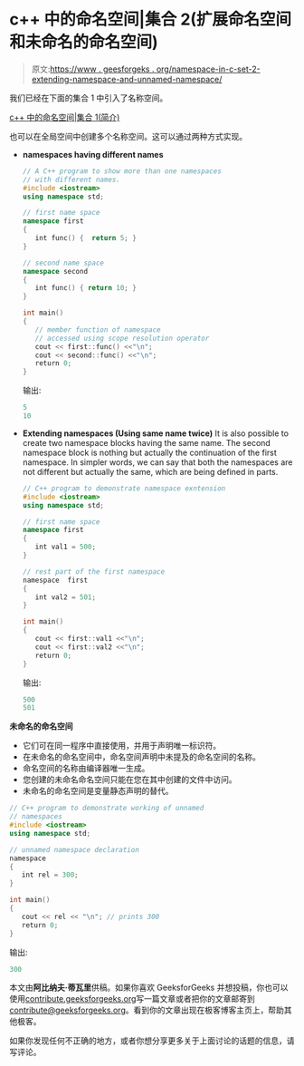 # c++ 中的命名空间|集合 2(扩展命名空间和未命名的命名空间)

> 原文:[https://www . geesforgeks . org/namespace-in-c-set-2-extending-namespace-and-unnamed-namespace/](https://www.geeksforgeeks.org/namespace-in-c-set-2-extending-namespace-and-unnamed-namespace/)

我们已经在下面的集合 1 中引入了名称空间。

[c++ 中的命名空间|集合 1(简介)](https://www.geeksforgeeks.org/namespace-in-c/)

也可以在全局空间中创建多个名称空间。这可以通过两种方式实现。

*   **namespaces having different names**

    ```cpp
    // A C++ program to show more than one namespaces 
    // with different names.
    #include <iostream>
    using namespace std;

    // first name space
    namespace first
    {
       int func() {  return 5; }
    }

    // second name space
    namespace second
    {
       int func() { return 10; }
    }

    int main()
    {
       // member function of namespace
       // accessed using scope resolution operator
       cout << first::func() <<"\n";        
       cout << second::func() <<"\n"; 
       return 0;
    }
    ```

    输出:

    ```cpp
    5
    10

    ```

*   **Extending namespaces (Using same name twice)**
    It is also possible to create two namespace blocks having the same name. The second namespace block is nothing but actually the continuation of the first namespace. In simpler words, we can say that both the namespaces are not different but actually the same, which are being defined in parts.

    ```cpp
    // C++ program to demonstrate namespace exntension
    #include <iostream>
    using namespace std;

    // first name space
    namespace first 
    { 
       int val1 = 500;  
    }

    // rest part of the first namespace
    namespace  first 
    { 
       int val2 = 501;  
    }

    int main()
    {
       cout << first::val1 <<"\n";        
       cout << first::val2 <<"\n"; 
       return 0;
    }
    ```

    输出:

    ```cpp
    500
    501

    ```

**未命名的命名空间**

*   它们可在同一程序中直接使用，并用于声明唯一标识符。
*   在未命名的命名空间中，命名空间声明中未提及的命名空间的名称。
*   命名空间的名称由编译器唯一生成。
*   您创建的未命名命名空间只能在您在其中创建的文件中访问。
*   未命名的命名空间是变量静态声明的替代。

```cpp
// C++ program to demonstrate working of unnamed 
// namespaces
#include <iostream>
using namespace std;

// unnamed namespace declaration
namespace 
{
   int rel = 300; 
}

int main()
{
   cout << rel << "\n"; // prints 300
   return 0;
}
```

输出:

```cpp
300

```

本文由**阿比纳夫·蒂瓦里**供稿。如果你喜欢 GeeksforGeeks 并想投稿，你也可以使用[contribute.geeksforgeeks.org](http://www.contribute.geeksforgeeks.org)写一篇文章或者把你的文章邮寄到 contribute@geeksforgeeks.org。看到你的文章出现在极客博客主页上，帮助其他极客。

如果你发现任何不正确的地方，或者你想分享更多关于上面讨论的话题的信息，请写评论。